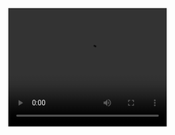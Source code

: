 <video width="320" height="240" controls>
  <source src="https://raw.githubusercontent.com/kumarspringboot/ProductCatalog/master/emplRegister.mp4" type="video/mp4">
  Your browser does not support the video tag.
</video>
